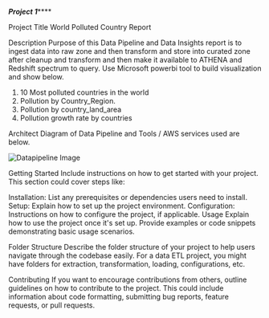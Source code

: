 *************Project 1*****************

Project Title
World Polluted Country Report

Description
Purpose of this Data Pipeline and Data Insights report is to ingest data into raw zone and then transform and store into curated zone after cleanup and transform and then make it available to ATHENA and Redshift spectrum to query. Use Microsoft powerbi tool to build visualization and show below.
1. 10 Most polluted countries in the world
2. Pollution by Country_Region.
3. Pollution by country_land_area
4. Pollution growth rate by countries

Architect Diagram of Data Pipeline and Tools / AWS services used are below.

![Datapipeline Image](images/Data_pipeline_diagram_polluted_countries.jpg)






Getting Started
Include instructions on how to get started with your project. This section could cover steps like:

Installation: List any prerequisites or dependencies users need to install.
Setup: Explain how to set up the project environment.
Configuration: Instructions on how to configure the project, if applicable.
Usage
Explain how to use the project once it's set up. Provide examples or code snippets demonstrating basic usage scenarios.

Folder Structure
Describe the folder structure of your project to help users navigate through the codebase easily. For a data ETL project, you might have folders for extraction, transformation, loading, configurations, etc.

Contributing
If you want to encourage contributions from others, outline guidelines on how to contribute to the project. This could include information about code formatting, submitting bug reports, feature requests, or pull requests.
